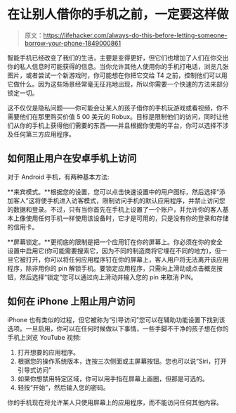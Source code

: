 # 在让别人借你的手机之前，一定要这样做

> 原文：<https://lifehacker.com/always-do-this-before-letting-someone-borrow-your-phone-1849000861>

智能手机已经改变了我们的生活，主要是变得更好，但它们也增加了人们在你交出你的私人信息时可能获得的信息。当你允许其他人使用你的手机打电话，浏览几张图片，或者尝试一个新游戏时，你可能想在你把它交给 T4 之前，控制他们可以用它做什么。因为这些场景经常毫无征兆地出现，所以你需要一个快速的方法来部分锁定一切。



这不仅仅是隐私问题——你可能会让某人的孩子借你的手机玩游戏或看视频，你不需要他们在那里购买价值 5 00 美元的 Robux。目标是限制他们的访问，同时让他们从你的手机上获得他们需要的东西——并且根据你使用的平台，你可以选择不涉及任何第三方应用程序。

## 如何阻止用户在安卓手机上访问

对于 Android 手机，有两种基本方法:

**来宾模式。**根据您的设置，您可以点击快速设置中的用户图标，然后选择“添加客人”这将使手机进入访客模式，限制访问手机的默认应用程序，并禁止访问您的数据和登录。不过，只有当你首先在手机上设置了一个账户，并允许你的客人基本上像使用任何手机一样使用该设备时，它才是可用的，只是没有你的登录和存储的信用卡。

**屏幕锁定。**更彻底的限制是把一个应用钉在你的屏幕上。你必须在你的安全设置中启用它(你可能需要搜索它，因为不同的制造商将它埋在不同的地方)，但一旦它被打开，你可以将任何应用程序钉在你的屏幕上，客人用户将无法离开该应用程序，除非用你的 pin 解锁手机。要锁定应用程序，只需向上滑动或点击概览按钮，然后选择“锁定”您可以通过向上滑动并输入您的 pin 来取消 PIN。

## **如何在 iPhone 上阻止用户访问**

iPhone 也有类似的过程，但它被称为“引导访问”您可以在辅助功能设置下找到该选项。一旦启用，你可以在任何时候做以下事情，一些手脚不干净的孩子想在你的手机上浏览 YouTube 视频:

1.  打开想要的应用程序。
2.  根据您的操作系统版本，连按三次侧面或主屏幕按钮。您也可以说“Siri，打开引导式访问”
3.  如果你想禁用特定区域，你可以用手指在屏幕上画圈，但那是可选的。
4.  轻按“开始”，然后输入您的密码。

你的手机现在将允许某人只使用屏幕上的应用程序，而不能访问任何其他内容。